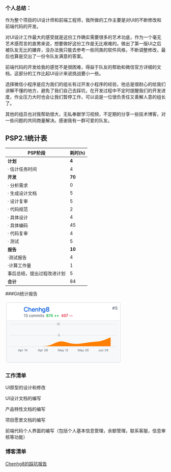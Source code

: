 ### 个人总结：

作为整个项目的UI设计师和前端工程师，我所做的工作主要是对UI的不断修改和前端代码的开发。

对UI设计工作最大的感受就是这份工作确实需要很多的艺术功底，作为一个毫无艺术感而言的直男来说，想要做好这份工作是无比艰难的。做出了第一版UI之后被队友无比的嫌弃，没办法我只能去参考一些同类的软件风格，不断调整修改，最后也算是交出了一份令队友满意的答案。

前端代码的开发给我的感觉不是很困难，得益于队友的帮助和微信官方详细的文档，这部分的工作比起UI设计来说挑战要小一些。

选择微信小程序是应为我们的组长有过开发小程序的经验，他总是很耐心的给我们讲解不懂的地方，避免了我们自己去踩坑，在开发过程中不定时提醒我们的开发进度，作业压力大时也会让我们暂停工作，可以说是一位很负责任又善解人意的组长了。

其他的组员也对我帮助很大，无私奉献学习视频，不定期的分享一些技术博客，对一些问题的共同商量解决。感谢我有一群可爱的队友。

## PSP2.1统计表

| PSP阶段                    | 耗时(h) |
| -------------------------- | ------- |
| **计划**                   | **4**   |
| · 估计任务时间             | 4       |
| **开发**                   | **70**  |
| · 分析需求                 | 0       |
| · 生成设计文档             | 5       |
| · 设计复审                 | 5       |
| · 代码规范                 | 2       |
| · 具体设计                 | 4       |
| · 具体编码                 | 45      |
| · 代码复审                 | 4       |
| · 测试                     | 5       |
| **报告**                   | **10**  |
| ·测试报告                  | 4       |
| ·计算工作量                | 1       |
| 事后总结，提出过程改进计划 | 5       |
| **合计**                   | 84      |

###Git统计报告

![QQ20190620-114805](../imgsrc/chg_img/QQ20190620-114805.png)

### 工作清单

UI原型的设计和修改

UI设计文档的编写

产品特性文档的编写

项目愿景文档的编写

前端代码个人界面的编写（包括个人基本信息管理，余额管理，联系客服，信息审核等功能）

### 博客清单

[Chenhg8的踩坑报告](https://blog.csdn.net/qq_36325348/article/details/93005397)

